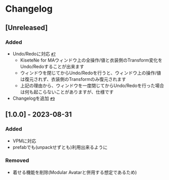 # Changelog

## [Unreleased]
### Added
- Undo/Redoに対応 [`#7`](https://github.com/Sayamame-beans/KiseteNe-for-MA/pull/7)
  - KiseteNe for MAウィンドウ上の全操作/値と衣装側のTransform変化をUndo/Redoすることが出来ます
  - ウィンドウを閉じてからUndo/Redoを行うと、ウィンドウ上の操作/値は復元されず、衣装側のTransformのみ復元されます
  - 上記の理由から、ウィンドウを一度閉じてからUndo/Redoを行った場合は何も起こらないことがありますが、仕様です
- Changelogを追加 [`#9`](https://github.com/Sayamame-beans/KiseteNe-for-MA/issues/9)

## [1.0.0] - 2023-08-31
### Added
- VPMに対応
- prefabでも(unpackせずとも)利用出来るように

### Removed
- 着せる機能を削除(Modular Avatarと併用する想定であるため)
